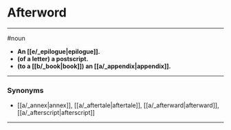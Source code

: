 # Afterword
---
#noun
- **An [[e/_epilogue|epilogue]].**
- **(of a letter) a postscript.**
- **(to a [[b/_book|book]]) an [[a/_appendix|appendix]].**
---
### Synonyms
- [[a/_annex|annex]], [[a/_aftertale|aftertale]], [[a/_afterward|afterward]], [[a/_afterscript|afterscript]]
---
